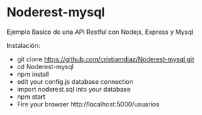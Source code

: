 # Noderest-mysql
Ejemplo Basico de una API Restful con Nodejs, Express y Mysql


Instalación:

- git clone https://github.com/cristiamdiaz/Noderest-mysql.git
- cd Noderest-mysql
- npm install
- edit your config.js database connection 
- import noderest.sql into your database
- npm start
- Fire your browser http://localhost:5000/usuarios


